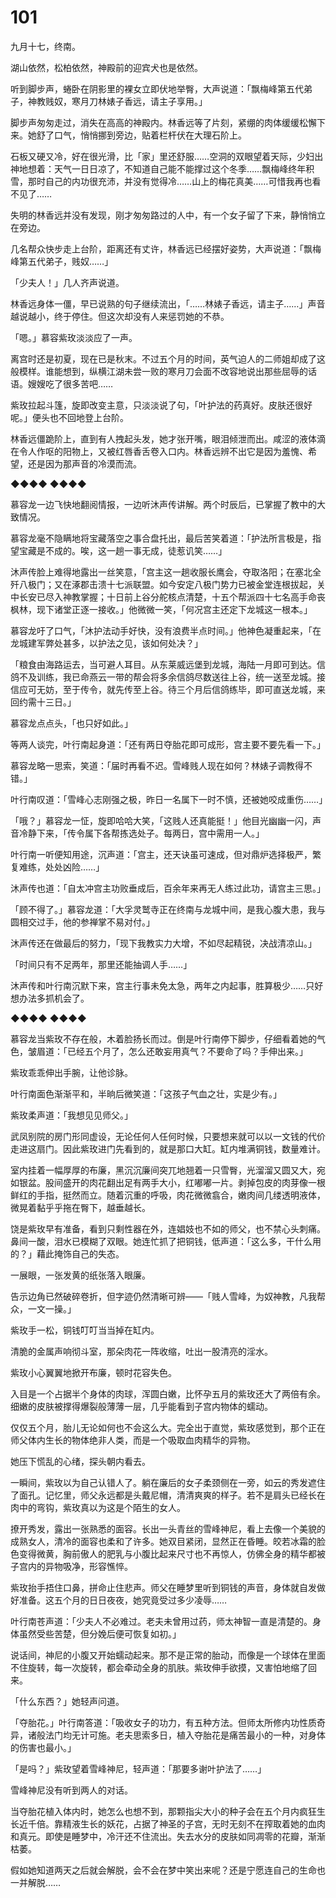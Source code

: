 # 101

九月十七，终南。

湖山依然，松柏依然，神殿前的迎宾犬也是依然。

听到脚步声，蜷卧在阴影里的裸女立即伏地举臀，大声说道：「飘梅峰第五代弟子，神教贱奴，寒月刀林婊子香远，请主子享用。」

脚步声匆匆走过，消失在高高的神殿内。林香远等了片刻，紧绷的肉体缓缓松懈下来。她舒了口气，悄悄挪到旁边，贴着栏杆伏在大理石阶上。

石板又硬又冷，好在很光滑，比「家」里还舒服……空洞的双眼望着天际，少妇出神地想着：天气一日日凉了，不知道自己能不能撑过这个冬季……飘梅峰终年积雪，那时自己的内功很充沛，并没有觉得冷……山上的梅花真美……可惜我再也看不见了……

失明的林香远并没有发现，刚才匆匆路过的人中，有一个女子留了下来，静悄悄立在旁边。

几名帮众快步走上台阶，距离还有丈许，林香远已经摆好姿势，大声说道：「飘梅峰第五代弟子，贱奴……」

「少夫人！」几人齐声说道。

林香远身体一僵，早已说熟的句子继续流出，「……林婊子香远，请主子……」声音越说越小，终于停住。但这次却没有人来惩罚她的不恭。

「嗯。」慕容紫玫淡淡应了一声。

离宫时还是初夏，现在已是秋末。不过五个月的时间，英气迫人的二师姐却成了这般模样。谁能想到，纵横江湖未尝一败的寒月刀会面不改容地说出那些屈辱的话语。嫂嫂吃了很多苦吧……

紫玫拉起斗篷，旋即改变主意，只淡淡说了句，「叶护法的药真好。皮肤还很好呢。」便头也不回地登上台阶。

林香远僵跪阶上，直到有人拽起头发，她才张开嘴，眼泪倾泄而出。咸涩的液体滴在令人作呕的阳物上，又被红唇香舌卷入口内。林香远辨不出它是因为羞愧、希望，还是因为那声音的冷漠而流。

◆◆◆◆ ◆◆◆◆

慕容龙一边飞快地翻阅情报，一边听沐声传讲解。两个时辰后，已掌握了教中的大致情况。

慕容龙毫不隐瞒地将宝藏落空之事合盘托出，最后苦笑着道：「护法所言极是，指望宝藏是不成的。唉，这一趟一事无成，徒惹讥笑……」

沐声传脸上难得地露出一丝笑意，「宫主这一趟收服长鹰会，夺取洛阳；在塞北全歼八极门；又在涿郡击溃十七派联盟。如今安定八极门势力已被金堂连根拔起，关中长安已尽入神教掌握；十日前上谷分舵核点清楚，十五个帮派四十七名高手命丧枫林，现下诸堂正逐一接收。」他微微一笑，「何况宫主还定下龙城这一根本。」

慕容龙吁了口气，「沐护法动手好快，没有浪费半点时间。」他神色凝重起来，「在龙城建军弊处甚多，以护法之见，该如何处决？」

「粮食由海路运去，当可避人耳目。从东莱威远堡到龙城，海陆一月即可到达。信鸽不及训练，我已命燕云一带的帮会将多余信鸽尽数送往上谷，统一送至龙城。接信应可无妨，至于传令，就先传至上谷。待三个月后信鸽练毕，即可直送龙城，来回约需十三日。」

慕容龙点点头，「也只好如此。」

等两人谈完，叶行南起身道：「还有两日夺胎花即可成形，宫主要不要先看一下。」

慕容龙略一思索，笑道：「届时再看不迟。雪峰贱人现在如何？林婊子调教得不错。」

叶行南叹道：「雪峰心志刚强之极，昨日一名属下一时不慎，还被她咬成重伤……」

「哦？」慕容龙一怔，旋即哈哈大笑，「这贱人还真能挺！」他目光幽幽一闪，声音冷静下来，「传令属下各帮拣选处子。每两日，宫中需用一人。」

叶行南一听便知用途，沉声道：「宫主，还天诀虽可速成，但对鼎炉选择极严，繁复难练，处处凶险……」

沐声传也道：「自太冲宫主功败垂成后，百余年来再无人练过此功，请宫主三思。」

「顾不得了。」慕容龙道：「大孚灵鹫寺正在终南与龙城中间，是我心腹大患，我与圆相交过手，他的参禅掌不易对付。」

沐声传还在做最后的努力，「现下我教实力大增，不如尽起精锐，决战清凉山。」

「时间只有不足两年，那里还能抽调人手……」

沐声传和叶行南沉默下来，宫主行事未免太急，两年之内起事，胜算极少……只好想办法多抓机会了。

◆◆◆◆ ◆◆◆◆

慕容龙当紫玫不存在般，木着脸扬长而过。倒是叶行南停下脚步，仔细看着她的气色，皱眉道：「已经五个月了，怎么还敢妄用真气？不要命了吗？手伸出来。」

紫玫乖乖伸出手腕，让他诊脉。

叶行南面色渐渐平和，半晌后微笑道：「这孩子气血之壮，实是少有。」

紫玫柔声道：「我想见见师父。」

武凤别院的房门形同虚设，无论任何人任何时候，只要想来就可以以一文钱的代价走进这扇门。因此紫玫进门先看到的，就是那口大缸。缸内堆满铜钱，数量难计。

室内挂着一幅厚厚的布廉，黑沉沉廉间突兀地翘着一只雪臀，光溜溜又圆又大，宛如银盆。股间盛开的肉花翻出足有两手大小，红嘟嘟一片。剥掉包皮的肉芽像一根鲜红的手指，挺然而立。随着沉重的呼吸，肉花微微翕合，嫩肉间几缕透明液体，微晃着黏乎乎拖在臀下，越垂越长。

饶是紫玫早有准备，看到只剩性器在外，连娼妓也不如的师父，也不禁心头刺痛。鼻间一酸，泪水已模糊了双眼。她连忙抓了把铜钱，低声道：「这么多，干什么用的？」藉此掩饰自己的失态。

一展眼，一张发黄的纸张落入眼廉。

告示边角已然破碎卷折，但字迹仍然清晰可辨——「贱人雪峰，为奴神教，凡我帮众，一文一操。」

紫玫手一松，铜钱叮叮当当掉在缸内。

清脆的金属声响彻斗室，那朵肉花一阵收缩，吐出一股清亮的淫水。

紫玫小心翼翼地掀开布廉，顿时花容失色。

入目是一个占据半个身体的肉球，浑圆白嫩，比怀孕五月的紫玫还大了两倍有余。细嫩的皮肤被撑得爆裂般薄薄一层，几乎能看到子宫内物体的蠕动。

仅仅五个月，胎儿无论如何也不会这么大。完全出于直觉，紫玫感觉到，那个正在师父体内生长的物体绝非人类，而是一个吸取血肉精华的异物。

她压下慌乱的心绪，探头朝内看去。

一瞬间，紫玫以为自己认错人了。躺在廉后的女子柔颈侧在一旁，如云的秀发遮住了面孔。记忆里，师父永远都是头戴尼帽，清清爽爽的样子。若不是肩头已经长在肉中的弯钩，紫玫真以为这是个陌生的女人。

撩开秀发，露出一张熟悉的面容。长出一头青丝的雪峰神尼，看上去像一个美貌的成熟女人，清冷的面容也柔和了许多。她双目紧闭，显然正在昏睡。皎若冰霜的脸色变得微黄，胸前傲人的肥乳与小腹比起来尺寸也不再惊人，仿佛全身的精华都被子宫内的异物吸净，形容憔悴。

紫玫抬手捂住口鼻，拼命止住悲声。师父在睡梦里听到铜钱的声音，身体就自发做好准备。这五个月的日日夜夜，她究竟受过多少凌辱……

叶行南苍声道：「少夫人不必难过。老夫未曾用过药，师太神智一直是清楚的。身体虽然受些苦楚，但分娩后便可恢复如初。」

说话间，神尼的小腹又开始蠕动起来。那不是正常的胎动，而像是一个球体在里面不住旋转，每一次旋转，都会牵动全身的肌肤。紫玫伸手欲摸，又害怕地缩了回来。

「什么东西？」她轻声问道。

「夺胎花。」叶行南答道：「吸收女子的功力，有五种方法。但师太所修内功性质奇异，诸般法门均无计可施。老夫思索多日，植入夺胎花是痛苦最小的一种，对身体的伤害也最小。」

「是吗？」紫玫望着雪峰神尼，轻声道：「那要多谢叶护法了……」

雪峰神尼没有听到两人的对话。

当夺胎花植入体内时，她怎么也想不到，那颗指尖大小的种子会在五个月内疯狂生长近千倍。靠精液生长的妖花，占据了神圣的子宫，无时无刻不在搾取着她的血肉和真元。即使是睡梦中，冷汗还不住流出。失去水分的皮肤如同凋零的花瓣，渐渐枯萎。

假如她知道两天之后就会解脱，会不会在梦中笑出来呢？还是宁愿连自己的生命也一并解脱……
